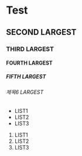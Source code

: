 # Test
## SECOND LARGEST
### THIRD LARGEST
#### FOURTH LARGEST
##### FIFTH LARGEST
###### 제목6 LARGEST

- LIST1
- LIST2
- LIST3

1. LIST1
2. LIST2
3. LIST3
